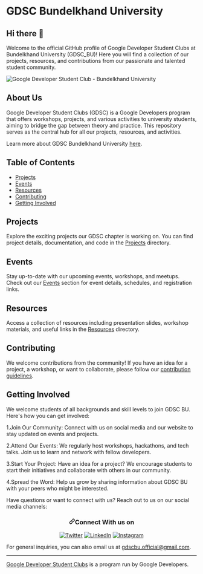 # GDSC Bundelkhand University

## Hi there 👋

Welcome to the official GitHub profile of Google Developer Student Clubs at Bundelkhand University (GDSC_BU)! Here you will find a collection of our projects, resources, and contributions from our passionate and talented student community.

![Google Developer Student Club - Bundelkhand University](https://github.com/GDSC23BundelkhandUniversity/.github/assets/114987574/97a9ab37-48b0-46ca-b36e-3cb6bd51d3d3)


## About Us

Google Developer Student Clubs (GDSC) is a Google Developers program that offers workshops, projects, and various activities to university students, aiming to bridge the gap between theory and practice. This repository serves as the central hub for all our projects, resources, and activities.

Learn more about GDSC Bundelkhand University [here](https://gdsc.community.dev/bundelkhand-university-jhansi/).

## Table of Contents

- [Projects](#projects)
- [Events](#events)
- [Resources](#resources)
- [Contributing](#contributing)
- [Getting Involved](#getting-involved)

## Projects

Explore the exciting projects our GDSC chapter is working on. You can find project details, documentation, and code in the [Projects](/projects) directory.

## Events

Stay up-to-date with our upcoming events, workshops, and meetups. Check out our [Events](/events) section for event details, schedules, and registration links.

## Resources

Access a collection of resources including presentation slides, workshop materials, and useful links in the [Resources](/resources) directory.

## Contributing

We welcome contributions from the community! If you have an idea for a project, a workshop, or want to collaborate, please follow our [contribution guidelines](CONTRIBUTING.md).

## Getting Involved

We welcome students of all backgrounds and skill levels to join GDSC BU. Here's how you can get involved:

1.Join Our Community: Connect with us on social media and our website to stay updated on events and projects.

2.Attend Our Events: We regularly host workshops, hackathons, and tech talks. Join us to learn and network with fellow developers.

3.Start Your Project: Have an idea for a project? We encourage students to start their initiatives and collaborate with others in our community.

4.Spread the Word: Help us grow by sharing information about GDSC BU with your peers who might be interested.

Have questions or want to connect with us? Reach out to us on our social media channels:

<div align="center" dir="auto">
<h3 dir="auto"><a id="user-content-connect-with-us-on" class="anchor" aria-hidden="true" tabindex="-1" href="#connect-with-us-on"><svg class="octicon octicon-link" viewBox="0 0 16 16" version="1.1" width="16" height="16" aria-hidden="true"><path d="m7.775 3.275 1.25-1.25a3.5 3.5 0 1 1 4.95 4.95l-2.5 2.5a3.5 3.5 0 0 1-4.95 0 .751.751 0 0 1 .018-1.042.751.751 0 0 1 1.042-.018 1.998 1.998 0 0 0 2.83 0l2.5-2.5a2.002 2.002 0 0 0-2.83-2.83l-1.25 1.25a.751.751 0 0 1-1.042-.018.751.751 0 0 1-.018-1.042Zm-4.69 9.64a1.998 1.998 0 0 0 2.83 0l1.25-1.25a.751.751 0 0 1 1.042.018.751.751 0 0 1 .018 1.042l-1.25 1.25a3.5 3.5 0 1 1-4.95-4.95l2.5-2.5a3.5 3.5 0 0 1 4.95 0 .751.751 0 0 1-.018 1.042.751.751 0 0 1-1.042.018 1.998 1.998 0 0 0-2.83 0l-2.5 2.5a1.998 1.998 0 0 0 0 2.83Z"></path></svg></a>Connect With us on</h3>
<a href="https://twitter.com/gdsc_bu" rel="nofollow"><img alt="Twitter" src="https://camo.githubusercontent.com/e1c2fd3bcd4ed13889ed78d1e814261a7cfbc79ae826198b7813850b15a8d956/68747470733a2f2f696d672e736869656c64732e696f2f62616467652f747769747465722d2532333144413146322e7376673f267374796c653d666f722d7468652d6261646765266c6f676f3d74776974746572266c6f676f436f6c6f723d7768697465" data-canonical-src="https://img.shields.io/badge/twitter-%231DA1F2.svg?&amp;style=for-the-badge&amp;logo=twitter&amp;logoColor=white" style="max-width: 100%;"></a> 
<a href="https://www.linkedin.com/company/developer-student-club-bu/" rel="nofollow"><img alt="LinkedIn" src="https://camo.githubusercontent.com/a493f6833f99fb3c85788d6d9305e6b7a42b838e5ee5d138fd9a8214a7e77472/68747470733a2f2f696d672e736869656c64732e696f2f62616467652f6c696e6b6564696e2d2532333030373742352e7376673f267374796c653d666f722d7468652d6261646765266c6f676f3d6c696e6b6564696e266c6f676f436f6c6f723d7768697465" data-canonical-src="https://img.shields.io/badge/linkedin-%230077B5.svg?&amp;style=for-the-badge&amp;logo=linkedin&amp;logoColor=white" style="max-width: 100%;"></a>
<a href="https://www.instagram.com/gdsc_bu/" rel="nofollow"><img alt="Instagram" src="https://camo.githubusercontent.com/c124dcf061c889aca354b28795b8f64fc0e6f72119f614303d3c6fb7a6264f1c/68747470733a2f2f696d672e736869656c64732e696f2f62616467652f696e7374616772616d2d254646363942342e7376673f267374796c653d666f722d7468652d6261646765266c6f676f3d696e7374616772616d266c6f676f436f6c6f723d776869746526636f6c6f723d636434383662" data-canonical-src="https://img.shields.io/badge/instagram-%FF69B4.svg?&amp;style=for-the-badge&amp;logo=instagram&amp;logoColor=white&amp;color=cd486b" style="max-width: 100%;"></a>
</div>


For general inquiries, you can also email us at gdscbu.official@gmail.com.

---

[Google Developer Student Clubs](https://developers.google.com/community/dsc) is a program run by Google Developers.
